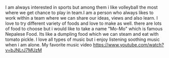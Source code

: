 I am always interested in sports but among them i like volleyball the most where we get chance to play in team.I am a person who always likes to work within a team where we can share our ideas, views and also learn. I love to try different variety of foods and love to make as well. there are lots of food to choose but i would like to take a name "Mo-Mo" which is famous Nepalese Food. Its like a dumpling food which we can steam and eat with tomato pickle.
I love all types of music but i enjoy listening soothing music when i am alone. My favorite music video
https://www.youtube.com/watch?v=bJNLrJ7MUzM
